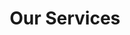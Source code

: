 ---
title: "Our Services"
# watermark text
watermark: "Services"
# page header background image
page_header_image: "images/background/about.jpg"
# meta description
description : ""

layout : "service"
draft : false

############################### service ##############################
############################### Professionally Coded Website ##############################
service:
  enable : true
  subtitle : "What's Included"
  title : "Professionally Coded Website"
  service_item:
  - title : "Design"
    icon : "far fa-object-ungroup"
    icon_color : "primary" # available color : primary, yellow, purple, cyan, red, green, orange, blue.
    content : "Lorem ipsum dolor sit amet consectetur elit sed do"

  - title : "Copywriting"
    icon : "fas fa-users"
    icon_color : "yellow" # available color : primary, yellow, purple, cyan, red, green, orange, blue.
    content : "Lorem ipsum dolor sit amet consectetur elit sed do"

  - title : "Web Hosting"
    icon : "fas fa-desktop"
    icon_color : "purple" # available color : primary, yellow, purple, cyan, red, green, orange, blue.
    content : "Lorem ipsum dolor sit amet consectetur elit sed do"

  - title : "Marketing"
    icon : "fas fa-cloud"
    icon_color : "cyan" # available color : primary, yellow, purple, cyan, red, green, orange, blue.
    content : "Lorem ipsum dolor sit amet consectetur elit sed do"
    
  - title : "Domain Coverage"
    icon : "far fa-comments"
    icon_color : "red" # available color : primary, yellow, purple, cyan, red, green, orange, blue.
    content : "Lorem ipsum dolor sit amet consectetur elit sed do"
    
  - title : "Up To 6 Pages + Account Page"
    icon : "fas fa-search-plus"
    icon_color : "green" # available color : primary, yellow, purple, cyan, red, green, orange, blue.
    content : "Lorem ipsum dolor sit amet consectetur elit sed do"
    
  - title : "1 Year of Website Management"
    icon : "fas fa-chart-line"
    icon_color : "orange" # available color : primary, yellow, purple, cyan, red, green, orange, blue.
    content : "Lorem ipsum dolor sit amet consectetur elit sed do"
    
  - title : "SEO and Performance"
    icon : "fab fa-wpexplorer"
    icon_color : "blue" # available color : primary, yellow, purple, cyan, red, green, orange, blue.
    content : "Lorem ipsum dolor sit amet consectetur elit sed do"


############################### service2 ##############################
############################### Website Management ##############################
service2:
  enable : true
  subtitle : "What's Included"
  title : "Website Management"
  service_item2:
  - title : "Web Hosting"
    icon : "far fa-object-ungroup"
    icon_color : "primary" # available color : primary, yellow, purple, cyan, red, green, orange, blue.
    content : "Lorem ipsum dolor sit amet consectetur elit sed do"

  - title : "SEO Monitoring"
    icon : "fas fa-users"
    icon_color : "yellow" # available color : primary, yellow, purple, cyan, red, green, orange, blue.
    content : "Lorem ipsum dolor sit amet consectetur elit sed do"

  - title : "Domain Coverage"
    icon : "fas fa-desktop"
    icon_color : "purple" # available color : primary, yellow, purple, cyan, red, green, orange, blue.
    content : "Lorem ipsum dolor sit amet consectetur elit sed do"

  - title : "3 Branding Changes/Month"
    icon : "fas fa-cloud"
    icon_color : "cyan" # available color : primary, yellow, purple, cyan, red, green, orange, blue.
    content : "Lorem ipsum dolor sit amet consectetur elit sed do"
    
  - title : "Up to 5 New Website Pictures"
    icon : "far fa-comments"
    icon_color : "red" # available color : primary, yellow, purple, cyan, red, green, orange, blue.
    content : "Lorem ipsum dolor sit amet consectetur elit sed do"
    
  - title : "3 Website Customizations/Month"
    icon : "fas fa-search-plus"
    icon_color : "green" # available color : primary, yellow, purple, cyan, red, green, orange, blue.
    content : "Lorem ipsum dolor sit amet consectetur elit sed do"
    
  - title : "Google Tag & Analytics Monitoring"
    icon : "fas fa-chart-line"
    icon_color : "orange" # available color : primary, yellow, purple, cyan, red, green, orange, blue.
    content : "Lorem ipsum dolor sit amet consectetur elit sed do"
    
  - title : "Unlimited Troubleshooting and Error Correcting"
    icon : "fab fa-wpexplorer"
    icon_color : "blue" # available color : primary, yellow, purple, cyan, red, green, orange, blue.
    content : "Lorem ipsum dolor sit amet consectetur elit sed do"


############################### Features #####################################
############################### Add-Ons #####################################
feature:
  enable : true
  subtitle : "Spice Things Up"
  title : "Add-Ons and Additional Subscriptions"
  feature_item:
  - title : "Exclusive Design"
    icon : "fas fa-desktop"
    icon_color : "primary" # available color : primary, yellow, purple, cyan, red, green, orange, blue.
    content : "Lorem ipsum dolor sit amet consectetur elit sed do eiusmod tempor incididunt labore dolore magna."
    
  - title : "Easy Customize"
    icon : "fas fa-cogs"
    icon_color : "primary" # available color : primary, yellow, purple, cyan, red, green, orange, blue.
    content : "Lorem ipsum dolor sit amet consectetur elit sed do eiusmod tempor incididunt labore dolore magna."
    
  - title : "Extreme Security"
    icon : "fas fa-shield-alt"
    icon_color : "primary" # available color : primary, yellow, purple, cyan, red, green, orange, blue.
    content : "Lorem ipsum dolor sit amet consectetur elit sed do eiusmod tempor incididunt labore dolore magna."


############################### Features2 #####################################
feature2:
  enable : true
  subtitle : "Spice Things Up"
  title : "Add-Ons and Additional Subscriptions"
  feature_item:
  - title : "Exclusive Design"
    icon : "fas fa-desktop"
    icon_color : "primary" # available color : primary, yellow, purple, cyan, red, green, orange, blue.
    content : "Lorem ipsum dolor sit amet consectetur elit sed do eiusmod tempor incididunt labore dolore magna."
    
  - title : "Easy Customize"
    icon : "fas fa-cogs"
    icon_color : "primary" # available color : primary, yellow, purple, cyan, red, green, orange, blue.
    content : "Lorem ipsum dolor sit amet consectetur elit sed do eiusmod tempor incididunt labore dolore magna."
    
  - title : "Extreme Security"
    icon : "fas fa-shield-alt"
    icon_color : "primary" # available color : primary, yellow, purple, cyan, red, green, orange, blue.
    content : "Lorem ipsum dolor sit amet consectetur elit sed do eiusmod tempor incididunt labore dolore magna."
---